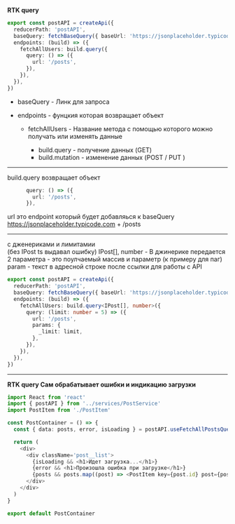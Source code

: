 **RTK query**

```typescript
export const postAPI = createApi({
  reducerPath: 'postAPI',
  baseQuery: fetchBaseQuery({ baseUrl: 'https://jsonplaceholder.typicode.com' }),
  endpoints: (build) => ({
    fetchAllUsers: build.query({
      query: () => ({
        url: '/posts',
      }),
    }),
  }),
})
```

- baseQuery - Линк для запроса
- endpoints - фунцкия которая возвращает объект

  - fetchAllUsers - Название метода с помощью которого можно получать или изменять данные

    - build.query - получение данных (GET)
    - build.mutation - изменение данных (POST / PUT )

---

build.query возвращает объект

```typescript
      query: () => ({
        url: '/posts',
      }),
```

url это endpoint который будет добавляься к baseQuery
https://jsonplaceholder.typicode.com + /posts

---

с дженериками и лимитамии  
(без IPost ts выдавал ошибку)
IPost[], number - В джинерике передается 2 параметра - это поулчаемый массив и параметр (к примеру для паг)
param - текст в адресной строке после ссылки для работы с API

```typescript
export const postAPI = createApi({
  reducerPath: 'postAPI',
  baseQuery: fetchBaseQuery({ baseUrl: 'https://jsonplaceholder.typicode.com' }),
  endpoints: (build) => ({
    fetchAllUsers: build.query<IPost[], number>({
      query: (limit: number = 5) => ({
        url: '/posts',
        params: {
          _limit: limit,
        },
      }),
    }),
  }),
})
```

---

**RTK query Сам обрабатывает ошибки и индикацию загрузки**

```typescript
import React from 'react'
import { postAPI } from '../services/PostService'
import PostItem from './PostItem'

const PostContainer = () => {
  const { data: posts, error, isLoading } = postAPI.useFetchAllPostsQuery(5)

  return (
    <div>
      <div className='post__list'>
        {isLoading && <h1>Идет загрузка...</h1>}
        {error && <h1>Произошла ошибка при загрузке</h1>}
        {posts && posts.map((post) => <PostItem key={post.id} post={post} />)}
      </div>
    </div>
  )
}

export default PostContainer
```

